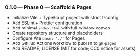 ### 0.1.0 — Phase 0 — Scaffold & Pages

- Initialize Vite + TypeScript project with strict tsconfig
- Add ESLint + Prettier configuration
- Add minimal `index.html` with full-window canvas
- Create repository structure and placeholders
- Configure Vite `base: './'` for Pages
- Add GitHub Actions workflow to publish to `gh-pages`
- Add README, LICENSE (MIT for code; CC0 notice for assets)
